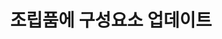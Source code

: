 ---
layout: default
title: 조립품에 구성요소 업데이트
nav_order: 4
permalink: /docs/assemblies/assemblies/update_components_in_an_assembly
parent: 조립품
grand_parent: 조립품
---